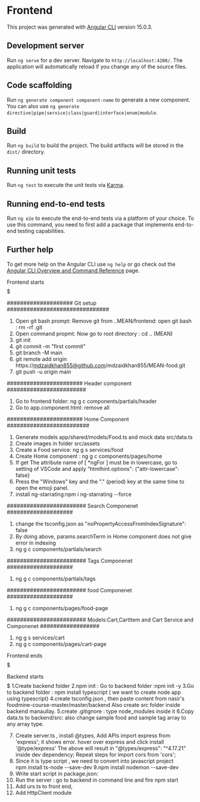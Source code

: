 # Frontend

This project was generated with [Angular CLI](https://github.com/angular/angular-cli) version 15.0.3.

## Development server

Run `ng serve` for a dev server. Navigate to `http://localhost:4200/`. The application will automatically reload if you change any of the source files.

## Code scaffolding

Run `ng generate component component-name` to generate a new component. You can also use `ng generate directive|pipe|service|class|guard|interface|enum|module`.

## Build

Run `ng build` to build the project. The build artifacts will be stored in the `dist/` directory.

## Running unit tests

Run `ng test` to execute the unit tests via [Karma](https://karma-runner.github.io).

## Running end-to-end tests

Run `ng e2e` to execute the end-to-end tests via a platform of your choice. To use this command, you need to first add a package that implements end-to-end testing capabilities.

## Further help

To get more help on the Angular CLI use `ng help` or go check out the [Angular CLI Overview and Command Reference](https://angular.io/cli) page.

$$$$$$$$$$$$$$$$$$$$$$$$$$$$  Frontend starts $$$$$$$$$$$$$$$$$$$$$$$$$

####################  Git setup ###############################
1. Open git bash prompt: Remove git from ..MEAN/frontend: open git bash : rm -rf .git
2. Open command propmt: Now go to root directory : cd .. (MEAN)
3. git init
4. git commit -m "first commit"
5. git branch -M main
6. git remote add origin https://mdzaidkhan855@github.com/mdzaidkhan855/MEAN-food.git
7. git push -u origin main

####################### Header component ########################
1. Go to frontend folder: ng g c components/partials/header
2. Go to app.component.html: remove all


####################### Home Component #########################
1. Generate models app/shared/models/Food.ts and mock data src/data.ts
2. Create images in folder src/assets
3. Create a Food service: ng g s services/food
4. Create Home component : ng g c components/pages/home
5. If get The attribute name of [ *ngFor ] must be in lowercase, go to setting of VSCode
   and apply "htmlhint.options": {"attr-lowercase": false}
6. Press the "Windows" key and the "." (period) key at the same time to open the emoji panel.
7. install ng-starrating:npm i ng-starrating --force

######################## Search Componenet ####################
1. change the tsconfig.json as "noPropertyAccessFromIndexSignature": false
2. By doing above, params.searchTerm in Home component does not give error in indexing
3. ng g c components/partials/search

######################## Tags Componenet ####################
1. ng g c components/partials/tags

######################## food Componenet ####################
1. ng g c components/pages/food-page

######################## Models:Cart,CartItem and Cart Service and Componenet ##################
1. ng g s services/cart
2. ng g c components/pages/cart-page

$$$$$$$$$$$$$$$$$$$$$$$$$$$$  Frontend ends $$$$$$$$$$$$$$$$$$$$$$$$$


$$$$$$$$$$$$$$$$$$$$$$$$$$$$  Backend starts $$$$$$$$$$$$$$$$$$$$$$$$$
1.Create backend folder
2.npm init : Go to backend folder :npm init -y
3.Go to backend folder :  npm install typescript ( we want to create node app using typescript)
4.create tsconfig.json , then paste content from nasir's foodmine-course-master/master/backend
    Also create src folder inside backend manaullay.
5.create .gitignore : type node_modules inside it
6.Copy data.ts to backend/src: also change sample food and sample tag array to any array type.
  
7. Create server.ts , install @types, Add APIs
    import express from 'express'; it shows error. hover over express and click install '@type/express'
     The above will result in "@types/express": "^4.17.21" inside dev dependency;
     Repeat steps for import cors from 'cors';
8. Since it is type script , we need to convert into javascript project     
           npm install ts-node --save-dev
9.npm install nodemon  --save-dev
10. Write start script in package.json: <refer package.json/>
11. Run the server : go to backend in command line and fire npm start
10. Add urs.ts to front end,
11. Add HttpClient module
